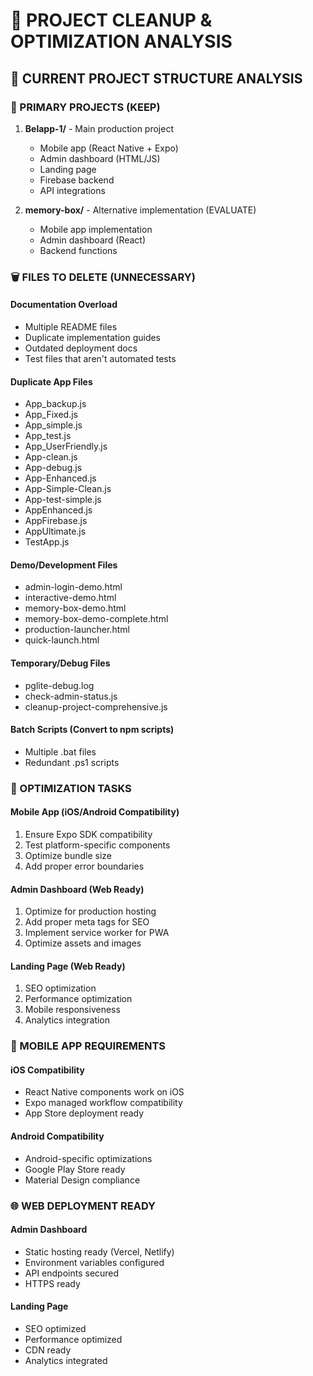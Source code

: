 # 🧹 PROJECT CLEANUP & OPTIMIZATION ANALYSIS

## 📁 CURRENT PROJECT STRUCTURE ANALYSIS

### 🎯 PRIMARY PROJECTS (KEEP)
1. **Belapp-1/** - Main production project
   - Mobile app (React Native + Expo)
   - Admin dashboard (HTML/JS)
   - Landing page
   - Firebase backend
   - API integrations

2. **memory-box/** - Alternative implementation (EVALUATE)
   - Mobile app implementation
   - Admin dashboard (React)
   - Backend functions

### 🗑️ FILES TO DELETE (UNNECESSARY)

#### Documentation Overload
- Multiple README files
- Duplicate implementation guides
- Outdated deployment docs
- Test files that aren't automated tests

#### Duplicate App Files
- App_backup.js
- App_Fixed.js
- App_simple.js
- App_test.js
- App_UserFriendly.js
- App-clean.js
- App-debug.js
- App-Enhanced.js
- App-Simple-Clean.js
- App-test-simple.js
- AppEnhanced.js
- AppFirebase.js
- AppUltimate.js
- TestApp.js

#### Demo/Development Files
- admin-login-demo.html
- interactive-demo.html
- memory-box-demo.html
- memory-box-demo-complete.html
- production-launcher.html
- quick-launch.html

#### Temporary/Debug Files
- pglite-debug.log
- check-admin-status.js
- cleanup-project-comprehensive.js

#### Batch Scripts (Convert to npm scripts)
- Multiple .bat files
- Redundant .ps1 scripts

### 🔧 OPTIMIZATION TASKS

#### Mobile App (iOS/Android Compatibility)
1. Ensure Expo SDK compatibility
2. Test platform-specific components
3. Optimize bundle size
4. Add proper error boundaries

#### Admin Dashboard (Web Ready)
1. Optimize for production hosting
2. Add proper meta tags for SEO
3. Implement service worker for PWA
4. Optimize assets and images

#### Landing Page (Web Ready)
1. SEO optimization
2. Performance optimization
3. Mobile responsiveness
4. Analytics integration

### 📱 MOBILE APP REQUIREMENTS

#### iOS Compatibility
- React Native components work on iOS
- Expo managed workflow compatibility
- App Store deployment ready

#### Android Compatibility
- Android-specific optimizations
- Google Play Store ready
- Material Design compliance

### 🌐 WEB DEPLOYMENT READY

#### Admin Dashboard
- Static hosting ready (Vercel, Netlify)
- Environment variables configured
- API endpoints secured
- HTTPS ready

#### Landing Page
- SEO optimized
- Performance optimized
- CDN ready
- Analytics integrated

